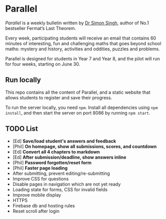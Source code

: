 # Parallel

_Parallel_ is a weekly bulletin written by [Dr Simon Singh](https://en.wikipedia.org/wiki/Simon_Singh), author of No.1 bestseller Fermat’s Last Theorem.

Every week, participating students will receive an email that contains 60 minutes of interesting, fun and challenging maths that goes beyond school maths: mystery and history, activities and oddities, puzzles and problems.

Parallel is designed for students in Year 7 and Year 8, and the pilot will run for four weeks, starting on June 30.


## Run locally

This repo contains all the content of Parallel, and a static website that allows students to register and save their progress.

To run the server locally, you need `npm`. Install all dependencies using `npm install`, and then start the server on port 8086 by running `npm start`.


## TODO List

- [Ed] __Save/load student's answers and feedback__
- [Phil] __On homepage, show all submissions, scores, and countdown__
- [Ed] __Convert all 4 chapters to markdown__
- [Ed] __After submission/deadline, show answers inline__
- [Phil] __Password forgotten/reset form__
- [Phil] __Faster page loading__
- After submitting, prevent editing/re-submitting
- Improve CSS for questions
- Disable pages in navigation which are not yet ready
- Loading state for forms, CSS for invalid fields
- Improve mobile display
- HTTPS
- Firebase db and hosting rules
- Reset scroll after login
